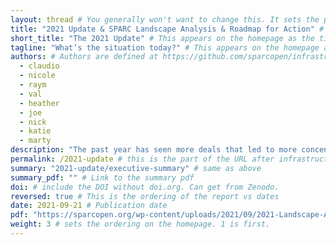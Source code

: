 ```yaml
---
layout: thread # You generally won't want to change this. It sets the page template to use.
title: "2021 Update & SPARC Landscape Analysis & Roadmap for Action" # This appears on the report landing page.
short_title: "The 2021 Update" # This appears on the homepage as the title. It should be short and snappy.
tagline: "What’s the situation today?" # This appears on the homepage as the title. It should be short and snappy.
authors: # Authors are defined at https://github.com/sparcopen/infrastructure/blob/dev/_data/authors.yml. Add them there before referencing them here.
  - claudio
  - nicole
  - raym
  - val
  - heather
  - joe
  - nick
  - katie
  - marty
description: "The past year has seen more deals that led to more concentration, loss of diversity, and ultimately to the academic community’s lessening control over its own destiny. However, there are also positive signs: a large merger failed, Invest in Open Infrastructure (IOI) was launched as a concerted effort to build a community-owned infrastructure, and some legislative progress was made. Much remains to be done, but the opportunity to tip the scales in favor of the interests of the knowledge community is significant and must be pursued." # This is the text on the left hand side of a report page. It's like a mini summary.
permalink: /2021-update # this is the part of the URL after infrastructure.sparcopen.org. Addresses will be infrastructure.sparcopen.org/permalink
summary: "2021-update/executive-summary" # same as above
summary_pdf: "" # Link to the summary pdf
doi: # include the DOI without doi.org. Can get from Zenodo.
reversed: true # This is the ordering of the report vs dates
date: 2021-09-21 # Publication date
pdf: "https://sparcopen.org/wp-content/uploads/2021/09/2021-Landscape-Analysis-092221.pdf" # Link the full text PDF
weight: 3 # sets the ordering on the homepage. 1 is first.
---
```

